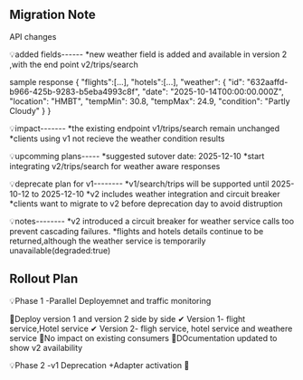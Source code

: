 Migration Note
--------------------

API changes

💡added fields------
*new weather field is added and available in   version  2 ,with the end point v2/trips/search


sample response
{
  "flights":[...],
  "hotels":[...],
  "weather":
    {
        "id": "632aaffd-b966-425b-9283-b5eba4993c8f",
        "date": "2025-10-14T00:00:00.000Z",
        "location": "HMBT",
        "tempMin": 30.8,
        "tempMax": 24.9,
        "condition": "Partly Cloudy"
    }
}

💡impact-------
*the existing endpoint v1/trips/search remain unchanged
*clients using v1 not recieve the weather condition results

💡upcomming plans-----
*suggested sutover date: 2025-12-10
*start integrating v2/trips/search for weather aware responses

💡deprecate plan for v1--------
*v1/search/trips will be supported until 2025-10-12 to 2025-12-10
*v2 includes weather integration and circuit breaker
*clients want to migrate to v2 before deprecation day to avoid distruption

💡notes--------
*v2 introduced a circuit breaker for weather service calls too prevent cascading failures.
*flights and hotels details continue to be returned,although the weather service is temporarily unavailable(degraded:true)




Rollout Plan
----------------------


💡Phase 1 -Parallel Deployemnet and  traffic monitoring

📌Deploy version 1 and version 2 side by side
      ✔ Version 1- flight service,Hotel service
      ✔ Version 2- fligh service, hotel service and weathere service
📌No impact on existing consumers
📌DOcumentation updated to show v2 availability

💡Phase 2 -v1 Deprecation +Adapter activation
📌




